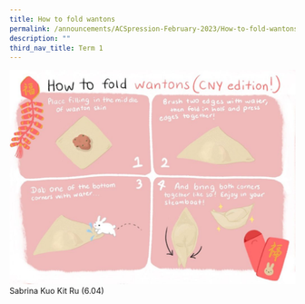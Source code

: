 ```yaml
---
title: How to fold wantons
permalink: /announcements/ACSpression-February-2023/How-to-fold-wantons/
description: ""
third_nav_title: Term 1
---
```

![](/images/ACSpression/Picture9-1024x768.jpg)
Sabrina Kuo Kit Ru (6.04)